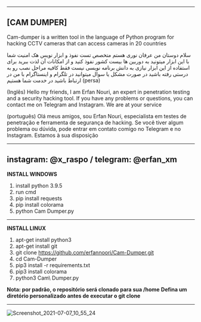 ---------------------------------------------------------------------------------------------------------------------------------------
**[CAM DUMPER]**
---------------------------------------------------------------------------------------------------------------------------------------

Cam-dumper is a written tool in the language of Python program for hacking CCTV cameras that can access cameras in 20 countries

سلام دوستان من عرفان نوری هستم متخصص تست نفوذ و ابزار نویس هک امنیت شما با این ابزار میتونید به دوربین ها بیست کشور نفوذ کنید و از امکانات آن لذت ببرید برای استفاده از این ابزار نیازی به دانش برنامه نویسی نیست فقط کافیه مراحل نصب رو به درستی رفته باشید در صورت مشکل یا سوال میتوانید در تلگرام و اینستاگرام با من در ارتباط باشید در خدمت شما هستیم (persa)

(Inglês) Hello my friends, I am Erfan Nouri, an expert in penetration testing and a security hacking tool. If you have any problems or questions, you can contact me on Telegram and Instagram. We are at your service

(português) Olá meus amigos, sou Erfan Nouri, especialista em testes de penetração e ferramenta de segurança de hacking. Se você tiver algum problema ou dúvida, pode entrar em contato comigo no Telegram e no Instagram. Estamos à sua disposição

---------------------------------------------------------------------------------------------------------------------------------------
instagram: @x_raspo / telegram: @erfan_xm            
---------------------------------------------------------------------------------------------------------------------------------------

**INSTALL WINDOWS**

1. install python 3.9.5
2. run cmd
3. pip install requests
4. pip install colorama
5. python Cam Dumper.py


---------------------------------------------------------------------------------------------------------------------------------------

**INSTALL LINUX**

1. apt-get install python3
2. apt-get install git
3. git clone https://github.com/erfannoori/Cam-Dumper.git
4. cd Cam-Dumper
5. pip3 install -r requirements.txt
6. pip3 install colorama
7. python3 Cam\ Dumper.py

**Nota: por padrão, o repositório será clonado para sua /home** 
**Defina um diretório personalizado antes de executar o git clone** 

---------------------------------------------------------------------------------------------------------------------------------------
![Screenshot_2021-07-07_10_55_24](https://user-images.githubusercontent.com/77107767/124800998-5d9b0c80-df67-11eb-8f7f-2ca5dbe0209c.png)


